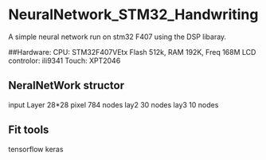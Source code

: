 # NeuralNetwork_STM32_Handwriting
A simple neural network run on stm32 F407 using the DSP libaray.

##Hardware:
 CPU: STM32F407VEtx  Flash 512k, RAM 192K,  Freq 168M
 LCD controlor: ili9341 
 Touch: XPT2046
 
## NeralNetWork structor
 input Layer  28*28 pixel 784 nodes
 lay2   30 nodes
 lay3    10 nodes
 
## Fit tools  
  tensorflow keras 

